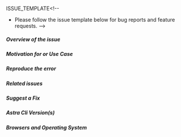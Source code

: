 ISSUE_TEMPLATE<!--
- Please follow the issue template below for bug reports and feature requests.
  -->

##### **Overview of the issue**

<!-- Explain the bug or feature request, if an error is being thrown a stack trace helps -->

##### **Motivation for or Use Case**

<!-- Explain why this is a bug or a new feature for you -->

##### **Reproduce the error**

<!-- For bug reports, an unambiguous set of steps to reproduce the error -->

##### **Related issues**

<!-- Has a similar issue been reported before? Please search both closed & open issues -->

##### **Suggest a Fix**

<!-- For bug reports, if you can't fix the bug yourself, perhaps you can point to what might be
  causing the problem (line of code or commit) -->

##### **Astra Cli Version(s)**

<!--
Which version of Astra Cli are you using, is it a regression?
-->

##### **Browsers and Operating System**

<!-- What OS are you on ? -->